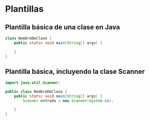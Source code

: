 # Plantillas

## Plantilla básica de una clase en Java

```java
class NombreDeClase {
    public static void main(String[] args) {

    }
} 
```

## Plantilla básica, incluyendo la clase Scanner

```java
import java.util.Scanner;

public class NombreDeClase {
    public static void main(String[] args) {
        Scanner entrada = new Scanner(System.in);

    }
}
```
